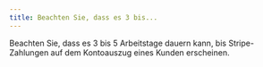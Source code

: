 ```yaml
---
title: Beachten Sie, dass es 3 bis...
---
```


Beachten Sie, dass es 3 bis 5 Arbeitstage dauern kann, bis Stripe-Zahlungen auf dem Kontoauszug eines Kunden erscheinen.
